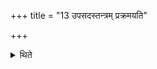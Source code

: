 +++
title = "13 उपसदस्तन्त्रम् प्रक्रमयति"

+++

<details><summary>थिते</summary>

उपसदस्तन्त्रं प्रक्रमयति १३
</details>
